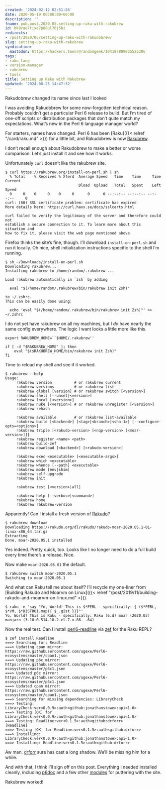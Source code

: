 ```yaml
---
created: '2024-02-12 02:51:26'
date: 2020-05-19 00:00:00+00:00
description: ''
fname: pub.post.2020.05.setting-up-raku-with-rakubrew
id: bk0rae7tixe7p80ul70j5bz
redirects:
- /post/2020/05/setting-up-raku-with-rakudobrew/
slug: setting-up-raku-with-rakubrew
syndication:
  mastodon: https://hackers.town/@randomgeek/104197809035525306
tags:
- raku-lang
- version-manager
- rakubrew
- tools
title: Setting up Raku with Rakubrew
updated: '2024-08-25 14:47:32'
---
```


Rakudobrew changed its name since last I looked

<!--more-->

I was avoiding Rakudobrew for some now-forgotten technical reason.  Probably couldn’t get a particular Perl 6 release to build.  But I’m tired of one-off scripts or distribution packages that don’t quite match my expectations. What’s new in the Perl 6 language manager world?

For starters, names have changed.  Perl 6 has been [Raku]({{< relref "/card/raku.md" >}}) for a little bit, and Rakudobrew is now [Rakubrew](https://rakubrew.org/).

I don’t recall enough about Rakudobrew to make a better or worse comparison. Let’s just install it and see how it works.

Unfortunately `curl` doesn’t like the rakubrew site.

``` text
$ curl https://rakubrew.org/install-on-perl.sh | sh
  % Total    % Received % Xferd  Average Speed   Time    Time     Time  Current
                                 Dload  Upload   Total   Spent    Left  Speed
  0     0    0     0    0     0      0      0 --:--:-- --:--:-- --:--:--     0
curl: (60) SSL certificate problem: certificate has expired
More details here: https://curl.haxx.se/docs/sslcerts.html

curl failed to verify the legitimacy of the server and therefore could not
establish a secure connection to it. To learn more about this situation and
how to fix it, please visit the web page mentioned above.
```

Firefox thinks the site’s fine, though.  I’ll download `install-on-perl.sh` and run it locally.  Oh nice, shell initialization instructions specific to the shell I’m running.

```console
$ sh ~/Downloads/install-on-perl.sh
Downloading rakubrew...
Installing rakubrew to /home/random/.rakubrew ...

Load rakubrew automatically in `zsh` by adding

  eval "$(/home/random/.rakubrew/bin/rakubrew init Zsh)"

to ~/.zshrc.
This can be easily done using:

  echo 'eval "$(/home/random/.rakubrew/bin/rakubrew init Zsh)"' >> ~/.zshrc
```

I do not yet have rakubrew on all my machines, but I *do* have nearly the same config everywhere.  The logic I want looks a little more like this.

``` bash{title="~/.zshenv"}
export RAKUBREW_HOME=``$HOME/.rakubrew''

if [ -d "$RAKUBREW_HOME" ]; then
    eval "$($RAKUBREW_HOME/bin/rakubrew init Zsh)"
fi
```

Time to reload my shell and see if it worked.

```console
$ rakubrew --help
Usage:
     rakubrew version          # or rakubrew current
     rakubrew versions         # or rakubrew list
     rakubrew global [version] # or rakubrew switch [<version>]
     rakubrew shell [--unset|<version>]
     rakubrew local [<version>]
     rakubrew nuke [<version>] # or rakubrew unregister [<version>]
     rakubrew rehash

     rakubrew available        # or rakubrew list-available
     rakubrew build [<backend>] [<tag>|<branch>|<sha-1>] [--configure-opts=<options>]
     rakubrew triple [<rakudo-version> [<nqp-version> [<moar-version>]]]
     rakubrew register <name> <path>
     rakubrew build-zef
     rakubrew download [<backend>] [<rakudo-version>]

     rakubrew exec <executable> [<executable-args>]
     rakubrew which <executable>
     rakubrew whence [--path] <executable>
     rakubrew mode [env|shim]
     rakubrew self-upgrade
     rakubrew init

     rakubrew test [<version>|all]

     rakubrew help [--verbose|<command>]
     rakubrew home
     rakubrew rakubrew-version
```

Apparently!  Can I install a fresh version of [Rakudo](https://rakudo.org)?

```console
$ rakubrew download
Downloading https://rakudo.org/dl/rakudo/rakudo-moar-2020.05.1-01-linux-x86_64.tar.gz
Extracting
Done, moar-2020.05.1 installed
```

Yes indeed.  Pretty quick, too.  Looks like I no longer need to do a full build every time there’s a release.  Nice.

Now make `moar-2020.05.01` the default.

```console
$ rakubrew switch moar-2020.05.1
Switching to moar-2020.05.1
```

And what can Raku tell me about itself?  I’ll recycle my one-liner from [Building Rakudo and Moarvm on Linux]({{< relref "/post/2019/11/building-rakudo-and-moarvm-on-linux.md" >}}).

```console
$ raku -e 'say "Yo, World! This is $*PERL - specifically: { ($*PERL, $*VM, $*DISTRO).map({ $_.gist })}"'
Yo, World! This is Raku - specifically: Raku (6.d) moar (2020.05) manjaro (3.10.0.514.10.2.el.7.x.86._.64)
```

Now the real test.  Can I install [perl6-readline](https://github.com/drforr/perl6-readline) via [zef](https://github.com/ugexe/zef) for the Raku REPL?

``` text
$ zef install Readline
===> Searching for: Readline
===> Updating cpan mirror: https://raw.githubusercontent.com/ugexe/Perl6-ecosystems/master/cpan1.json
===> Updating p6c mirror: https://raw.githubusercontent.com/ugexe/Perl6-ecosystems/master/p6c1.json
===> Updated p6c mirror: https://raw.githubusercontent.com/ugexe/Perl6-ecosystems/master/p6c1.json
===> Updated cpan mirror: https://raw.githubusercontent.com/ugexe/Perl6-ecosystems/master/cpan1.json
===> Searching for missing dependencies: LibraryCheck
===> Testing: LibraryCheck:ver<0.0.9>:auth<github:jonathanstowe>:api<1.0>
===> Testing [OK] for LibraryCheck:ver<0.0.9>:auth<github:jonathanstowe>:api<1.0>
===> Testing: Readline:ver<0.1.5>:auth<github:drforr>
[Readline]
===> Testing [OK] for Readline:ver<0.1.5>:auth<github:drforr>
===> Installing: LibraryCheck:ver<0.0.9>:auth<github:jonathanstowe>:api<1.0>
===> Installing: Readline:ver<0.1.5>:auth<github:drforr>
```

Aw man. [drforr](https://news.perlfoundation.org/post/remembering-jeff-goff) sure has cast a long shadow.  We’ll be missing him for a while.

And with that, I think I’ll sign off on this post.  Everything I needed installed cleanly, including [p6doc](https://github.com/Raku/doc) and a few other [modules](https://modules.raku.org) for puttering with the site.

Rakubrew worked!